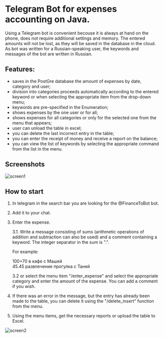 # Telegram Bot for expenses accounting on Java.
Using a Telegram bot is convenient becouse it is always at hand on the phone, does not require additional settings and memory. The entered amounts will not be lost, as they will be saved in the database in the cloud. As bot was written for a Russian-speaking user, the keywords and messages of the bot are written in Russian.

## Features:
- saves in the PostGre database the amount of expenses by date, category and user;
- division into categories proceeds automatically according to the entered keyword or when selecting the appropriate item from the drop-down menu;
- keywords are pre-specified in the Enumeration;
- shows expenses by the one user or for all;
- shows expenses for all categories or only for the selected one from the menu that appears;
- user can unload the table in excel;
- you can delete the last incorrect entry in the table;
- you can enter the receipt of money and receive a report on the balance;
- you can view the list of keywords by selecting the appropriate command from the list in the menu.

## Screenshots

![screen1](https://github.com/TolkachevaSE/telegramBot/tree/main/screenshots/screenshot1.jpg,"TelegramBot")

## How to start

 1. In telegram in the search bar you are looking for the @FinanceToBot bot.
 2. Add it to your chat.
 3. Enter the expense.
 
      3.1. Write a message consisting of sums (arithmetic operations of addition and subtraction can also be used) and a comment containing a keyword. The integer separator in the sum is ".".
      
      For example:
      
      100+70 в кафе с Машей      
      45.45 развлечение прогулка с Таней
      
      3.2 or select the menu item "/enter_expense" and select the appropriate category and enter the amount of the expense. You can add a comment if you wish.
   4. If there was an error in the message, but the entry has already been made to the table, you can delete it using the "/delete_insert" function from the menu.
   5. Using the menu items, get the necessary reports or upload the table to Excel.

![screen2](https://github.com/TolkachevaSE/telegramBot/tree/main/screenshots/screenshot2.png)


